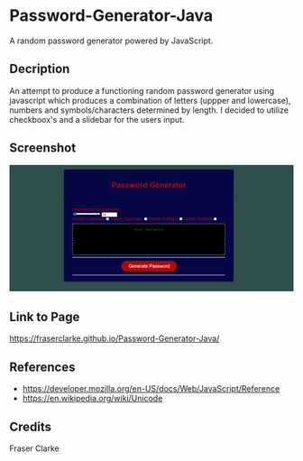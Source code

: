 # Password-Generator-Java
A random password generator powered by JavaScript.

## Decription

An attempt to produce a functioning random password generator using javascript which produces a combination of letters (uppper and lowercase), numbers and symbols/characters determined by length.
I decided to utilize checkboox's and a slidebar for the users input.

## Screenshot

![screenshot](https://raw.githubusercontent.com/FraserClarke/Password-Generator-Java/main/Assets/ScreenshotPW.png)



## Link to Page


https://fraserclarke.github.io/Password-Generator-Java/

## References

* https://developer.mozilla.org/en-US/docs/Web/JavaScript/Reference
* https://en.wikipedia.org/wiki/Unicode



## Credits

Fraser Clarke
